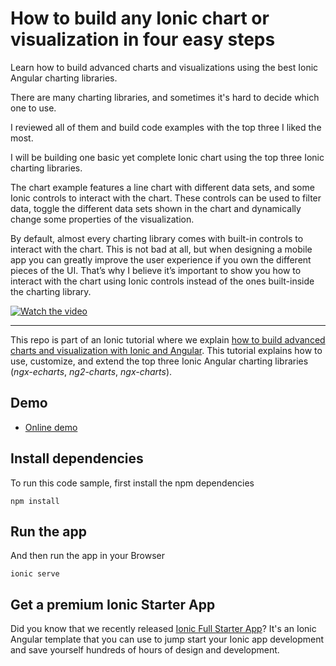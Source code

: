 # How to build any Ionic chart or visualization in four easy steps
Learn how to build advanced charts and visualizations using the best Ionic Angular charting libraries.

There are many charting libraries, and sometimes it's hard to decide which one to use.

I reviewed all of them and build code examples with the top three I liked the most.

I will be building one basic yet complete Ionic chart using the top three Ionic charting libraries.

The chart example features a line chart with different data sets, and some Ionic controls to interact with the chart. These controls can be used to filter data, toggle the different data sets shown in the chart and dynamically change some properties of the visualization.

By default, almost every charting library comes with built-in controls to interact with the chart. This is not bad at all, but when designing a mobile app you can greatly improve the user experience if you own the different pieces of the UI.
That’s why I believe it’s important to show you how to interact with the chart using Ionic controls instead of the ones built-inside the charting library.

[![Watch the video](https://i.imgur.com/4sMK1pF.png)](https://youtu.be/_kNlrXovJsQ)

---

This repo is part of an Ionic tutorial where we explain [how to build advanced charts and visualization with Ionic and Angular](https://ionicthemes.com/tutorials/how-to-build-any-ionic-chart-or-visualization). This tutorial explains how to use, customize, and extend the top three Ionic Angular charting libraries (*ngx-echarts*, *ng2-charts*, *ngx-charts*).

## Demo
- [Online demo](https://ionic-angular-charts.web.app/)

## Install dependencies
To run this code sample, first install the npm dependencies
```
npm install
```
## Run the app
And then run the app in your Browser
```
ionic serve
```

## Get a premium Ionic Starter App
Did you know that we recently released [Ionic Full Starter App](https://ionicthemes.com/product/ionic5-full-starter-app-pro-version)? It's an Ionic Angular template that you can use to jump start your Ionic app development and save yourself hundreds of hours of design and development.
